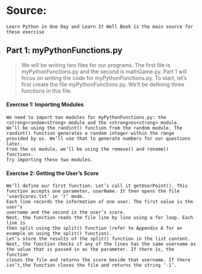# Source: 
    Learn Python in One Day and Learn It Well Book is the main source for these exercise
## Part 1: myPythonFunctions.py 
>   We will be writing two files for our programs. The first file is
    myPythonFunctions.py and the second is mathGame.py. Part 1 will
    focus on writing the code for myPythonFunctions.py.
    To start, let’s first create the file myPythonFunctions.py. We’ll be
    defining three functions in this file.
#### Exercise 1: Importing Modules
    We need to import two modules for myPythonFunctions.py: the
    <strong>random<strong> module and the <strong>os<strong> module.
    We’ll be using the randint() function from the random module. The
    randint() function generates a random integer within the range
    provided by us. We’ll use that to generate numbers for our questions
    later.
    From the os module, we’ll be using the remove() and rename()
    functions.
    Try importing these two modules.

#### Exercise 2: Getting the User’s Score
    We’ll define our first function. Let’s call it getUserPoint(). This
    function accepts one parameter, userName. It then opens the file
    ‘userScores.txt’ in ‘r’ mode.
    Each line records the information of one user. The first value is the user’s
    username and the second is the user’s score.
    Next, the function reads the file line by line using a for loop. Each line is
    then split using the split() function (refer to Appendix A for an
    example on using the split() function).
    Let’s store the results of the split() function in the list content.
    Next, the function checks if any of the lines has the same username as
    the value that is passed in as the parameter. If there is, the function
    closes the file and returns the score beside that username. If there isn’t,the function closes the file and returns the string ‘-1’.
    






